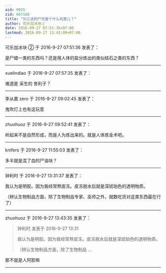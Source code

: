 ```yaml
---
aid: 9025
zid: 667166
title: "刘三说的尸丹是个什么玩意儿？"
author: 可乐加冰块②
date: 2016-09-27 07:51:36+07:00
lastmod: 2016-09-27 13:43:00+07:00
---
```


可乐加冰块 ② 于 2016-9-27 07:51:36 发表了：

是尸蜡一类的东西吗？还是用人体的盐分炼出的类似结石之类的东西？

---

xuelindiao 于 2016-9-27 07:57:35 发表了：

难道是 采生的 舍利子？

---

李从嘉 zero 于 2016-9-27 09:02:45 发表了：

鬼吹灯上也有这玩意

---

zhuohuoz 于 2016-9-27 09:52:41 发表了：

听起来不是自然形成，而是人为炼出来的。就是人体炼金术吧。

---

knifers 于 2016-9-27 11:55:03 发表了：

多半就是混了血的尸油块？

---

钟利时 于 2016-9-27 13:31:37 发表了：

我认为是明胶。因为我经常熬皮冻。皮冻脱水后就是深琥珀色的透明物质。

（辨认生物制品方面，除了生物制品专家、巫师之外，就数吃货对这类东西最在行了）

---

zhuohuoz 于 2016-9-27 13:43:35 发表了：

> 钟利时 发表于 2016-9-27 13:31
>
> 我认为是明胶。因为我经常熬皮冻。皮冻脱水后就是深琥珀色的透明物质。
>
> （辨认生物制品方面，除了生物制品 ...

那不就是人阿胶嘛

---
